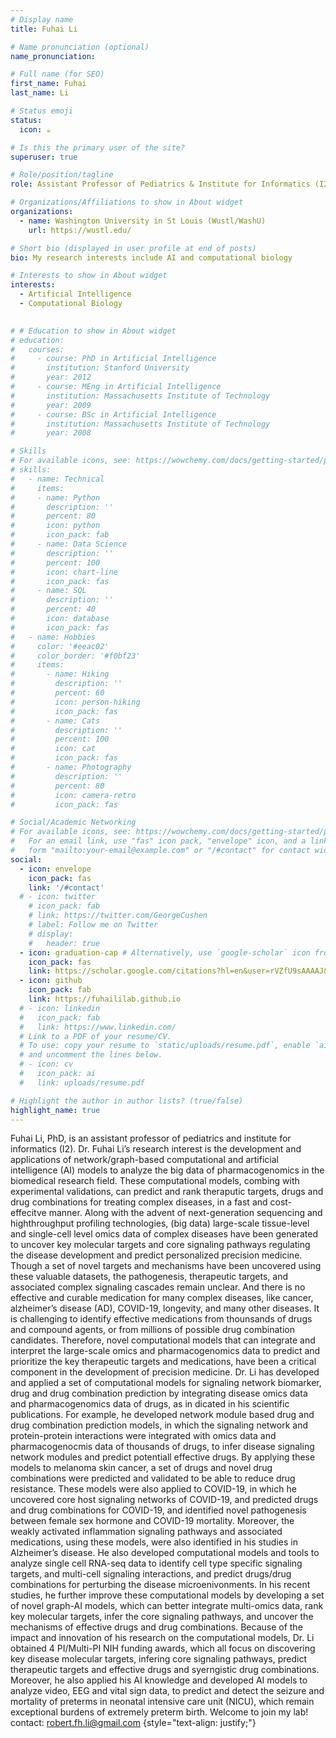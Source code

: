 ```yaml
---
# Display name
title: Fuhai Li

# Name pronunciation (optional)
name_pronunciation:

# Full name (for SEO)
first_name: Fuhai
last_name: Li

# Status emoji
status:
  icon: ☕️

# Is this the primary user of the site?
superuser: true

# Role/position/tagline
role: Assistant Professor of Pediatrics & Institute for Informatics (I2)

# Organizations/Affiliations to show in About widget
organizations:
  - name: Washington University in St Louis (Wustl/WashU)
    url: https://wustl.edu/

# Short bio (displayed in user profile at end of posts)
bio: My research interests include AI and computational biology

# Interests to show in About widget
interests:
  - Artificial Intelligence
  - Computational Biology
 

# # Education to show in About widget
# education:
#   courses:
#     - course: PhD in Artificial Intelligence
#       institution: Stanford University
#       year: 2012
#     - course: MEng in Artificial Intelligence
#       institution: Massachusetts Institute of Technology
#       year: 2009
#     - course: BSc in Artificial Intelligence
#       institution: Massachusetts Institute of Technology
#       year: 2008

# Skills
# For available icons, see: https://wowchemy.com/docs/getting-started/page-builder/#icons
# skills:
#   - name: Technical
#     items:
#     - name: Python
#       description: ''
#       percent: 80
#       icon: python
#       icon_pack: fab
#     - name: Data Science
#       description: ''
#       percent: 100
#       icon: chart-line
#       icon_pack: fas
#     - name: SQL
#       description: ''
#       percent: 40
#       icon: database
#       icon_pack: fas
#   - name: Hobbies
#     color: '#eeac02'
#     color_border: '#f0bf23'
#     items:
#       - name: Hiking
#         description: ''
#         percent: 60
#         icon: person-hiking
#         icon_pack: fas
#       - name: Cats
#         description: ''
#         percent: 100
#         icon: cat
#         icon_pack: fas
#       - name: Photography
#         description: ''
#         percent: 80
#         icon: camera-retro
#         icon_pack: fas

# Social/Academic Networking
# For available icons, see: https://wowchemy.com/docs/getting-started/page-builder/#icons
#   For an email link, use "fas" icon pack, "envelope" icon, and a link in the
#   form "mailto:your-email@example.com" or "/#contact" for contact widget.
social:
  - icon: envelope
    icon_pack: fas
    link: '/#contact'
  # - icon: twitter
    # icon_pack: fab
    # link: https://twitter.com/GeorgeCushen
    # label: Follow me on Twitter
    # display:
    #   header: true
  - icon: graduation-cap # Alternatively, use `google-scholar` icon from `ai` icon pack
    icon_pack: fas
    link: https://scholar.google.com/citations?hl=en&user=rVZfU9sAAAAJ&view_op=list_works&sortby=pubdate
  - icon: github
    icon_pack: fab
    link: https://fuhaililab.github.io
  # - icon: linkedin
  #   icon_pack: fab
  #   link: https://www.linkedin.com/
  # Link to a PDF of your resume/CV.
  # To use: copy your resume to `static/uploads/resume.pdf`, enable `ai` icons in `params.yaml`,
  # and uncomment the lines below.
  # - icon: cv
  #   icon_pack: ai
  #   link: uploads/resume.pdf

# Highlight the author in author lists? (true/false)
highlight_name: true
---
```


Fuhai Li, PhD, is an assistant professor of pediatrics and institute for informatics (I2).
Dr. Fuhai Li’s research interest is the development and applications of network/graph-based computational and artificial intelligence (AI) models to analyze the big data of pharmacogenomics in the biomedical research field. These computational models, combing with experimental validations, can predict and rank theraputic targets, drugs and drug combinations for treating complex diseases, in a fast and cost-effecitve manner. Along with the advent of next-generation sequencing and highthroughput profiling technologies, (big data) large-scale tissue-level and single-cell level omics data of complex diseases have been generated to uncover key molecular targets and core signaling pathways regulating the disease development and predict personalized precision medicine. Though a set of novel targets and mechanisms have been uncovered using these valuable datasets, the pathogenesis, therapeutic targets, and associated complex signaling cascades remain unclear. And there is no effective and curable medication for many complex diseases, like cancer, alzheimer’s disease (AD), COVID-19, longevity, and many other diseases. It is challenging to identify effective medications from thounsands of drugs and compound agents, or from millions of possible drug combination candidates. Therefore, novel computational models that can integrate and interpret the large-scale omics and pharmacogenomics data to predict and prioritize the key therapeutic targets and medications, have been a critical component in the development of precision medicine. Dr. Li has developed and applied a set of computational models for signaling network biomarker, drug and drug combination prediction by integrating disease omics data and pharmacogenomics data of drugs, as in dicated in his scientific publications. For example, he developed network module based drug and drug combination prediction models, in which the signaling network and protein-protein interactions were integrated with omics data and pharmacogenocmis data of thousands of drugs, to infer disease signaling network modules and predict potentiall effective drugs. By applying these models to melanoma skin cancer, a set of drugs and novel drug combinations were predicted and validated to be able to reduce drug resistance. These models were also applied to COVID-19, in which he uncovered core host signaling networks of COVID-19, and predicted drugs and drug combinations for COVID-19, and identified novel pathogenesis between female sex hormone and COVID-19 mortality. Moreover, the weakly activated inflammation signaling pathways and associated medications, using these models, were also identified in his studies in Alzheimer’s disease. He also developed computational models and tools to analyze single cell RNA-seq data to identify cell type specific signaling targets, and multi-cell signaling interactions, and predict drugs/drug combinations for perturbing the disease microenivonments. In his recent studies, he further improve these computational models by developing a set of novel graph-AI models, which can better integrate multi-omics data, rank key molecular targets, infer the core signaling pathways, and uncover the mechanisms of effective drugs and drug combinations. Because of the impact and innovation of his research on the computational models, Dr. Li obtained 4 PI/Multi-PI NIH funding awards, which all focus on discovering key disease molecular targets, infering core signaling pathways, predict therapeutic targets and effective drugs and syerngistic drug combinations. Moreover, he also applied his AI knowledge and developed AI models to analyze video, EEG and vital sign data, to predict and detect the seizure and mortality of preterms in neonatal intensive care unit (NICU), which remain exceptional burdens of extremely preterm birth.
Welcome to join my lab! contact: robert.fh.li@gmail.com 
{style="text-align: justify;"}
